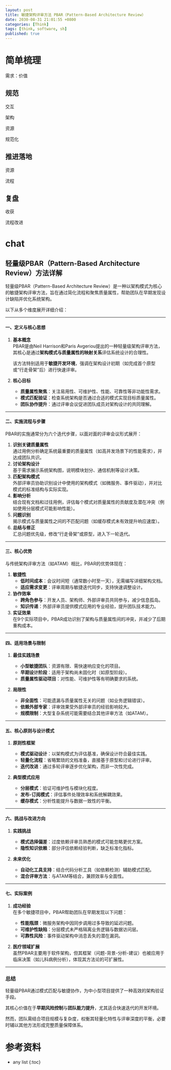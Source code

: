 ```yaml
---
layout: post
title: 敏捷架构评审方法 PBAR（Pattern-Based Architecture Review）
date: 2030-08-31 21:01:55 +0800
categories: [Think]
tags: [think, software, sh]
published: true
---
```



# 简单梳理

需求：价值

## 规范

交互

架构

资源

规范化

## 推进落地

资源

流程

## 复盘

收获

流程改进



# chat

## 轻量级PBAR（Pattern-Based Architecture Review）方法详解

轻量级PBAR（Pattern-Based Architecture Review）是一种以架构模式为核心的敏捷架构评审方法，旨在通过简化流程和聚焦质量属性，帮助团队在早期发现设计缺陷并优化系统架构。

以下从多个维度展开详细介绍：

---

#### 一、定义与核心思想
1. **基本概念**  
   PBAR是由Neil Harrison和Paris Avgeriou提出的一种轻量级架构评审方法，其核心是通过**架构模式与质量属性的映射关系**评估系统设计的合理性。
   
   该方法特别适用于**敏捷开发环境**，强调在架构设计初期（如完成首个原型或“行走骨架”后）进行快速评审。

2. **核心目标**  
   - **质量属性聚焦**：关注易用性、可维护性、性能、可靠性等非功能性需求。  
   - **模式匹配验证**：检查系统架构是否通过合适的模式实现目标质量属性。  
   - **团队协作提升**：通过评审会议促进团队成员对架构设计的共同理解。

---

#### 二、实施流程与步骤
PBAR的实施通常分为六个迭代步骤，以面对面的评审会议形式展开：
1. **识别关键质量属性**  
   通过用例分析确定系统最重要的质量属性（如高并发场景下的性能需求），并达成团队共识。
2. **讨论架构设计**  
   基于需求展示系统架构图，说明模块划分、通信机制等设计决策。
3. **匹配架构模式**  
   外部评审员协助识别设计中使用的架构模式（如微服务、事件驱动），并对比模式的标准结构与实际实现。
4. **影响分析**  
   结合现有文档和过往用例，评估每个模式对质量属性的贡献度及潜在冲突（例如使用分层模式可能影响性能）。
5. **问题识别**  
   揭示模式与质量属性之间的不匹配问题（如缓存模式未有效提升响应速度）。
6. **总结与修正**  
   汇总问题优先级，修改“行走骨架”或原型，进入下一轮迭代。

---

#### 三、核心优势
与传统架构评审方法（如ATAM）相比，PBAR的优势体现在：
1. **敏捷性**  
   - **低时间成本**：会议时间短（通常数小时至一天），无需编写详细架构文档。  
   - **适应需求变更**：评审周期与敏捷迭代同步，支持快速调整设计。
2. **协作效率**  
   - **跨角色参与**：开发人员、架构师、外部评审员共同参与，减少信息孤岛。  
   - **知识传递**：外部评审员提供模式应用的专业经验，提升团队技术能力。
3. **实证效果**  
   在9个实际项目中，PBAR成功识别了架构与质量属性间的冲突，并减少了后期重构成本。

---

#### 四、适用场景与限制
1. **最佳实践场景**  
   - **小型敏捷团队**：资源有限、需快速响应变化的项目。  
   - **早期设计阶段**：适用于架构尚未固化时（如原型阶段）。  
   - **质量属性驱动项目**：对性能、可维护性等有明确要求的系统。

2. **局限性**  
   - **非全面性**：可能遗漏与质量属性无关的问题（如业务逻辑错误）。  
   - **依赖外部专家**：评审效果受外部评审员的经验影响较大。  
   - **规模限制**：大型复杂系统可能需要结合其他评审方法（如ATAM）。

---

#### 五、核心原则与设计模式
1. **原则性框架**  
   - **模式驱动设计**：以架构模式为评估基准，确保设计符合最佳实践。  
   - **轻量化流程**：省略繁琐的文档准备，直接基于原型和讨论进行评审。  
   - **迭代改进**：通过多轮评审逐步优化架构，而非一次性完成。

2. **典型模式应用**  
   - **分层模式**：验证可维护性与模块化程度。  
   - **发布-订阅模式**：评估事件处理效率和系统解耦效果。  
   - **缓存模式**：分析性能提升与数据一致性的平衡。

---

#### 六、挑战与改进方向
1. **实践挑战**  
   - **模式选择偏差**：过度依赖评审员熟悉的模式可能忽略更优方案。  
   - **隐性知识依赖**：部分评估依赖经验判断，缺乏标准化指标。

2. **未来优化**  
   - **自动化工具支持**：结合代码分析工具（如依赖检测）辅助模式匹配。  
   - **混合评审方法**：与ATAM等结合，兼顾效率与全面性。

---

#### 七、实际案例
1. **成功经验**  
   在多个敏捷项目中，PBAR帮助团队在早期发现以下问题：  
   - **性能瓶颈**：微服务架构中因同步调用过多导致的延迟问题。  
   - **可维护性缺陷**：分层模式未严格隔离业务逻辑与数据访问层。  
   - **可靠性风险**：事件驱动架构中消息丢失的潜在漏洞。

2. **医疗领域扩展**  
   虽然PBAR主要用于软件架构，但其框架（问题-背景-分析-建议）也被应用于临床决策（如儿科病例分析），体现其方法论的可扩展性。

---

### 总结

轻量级PBAR通过模式匹配与敏捷协作，为中小型项目提供了一种高效的架构验证手段。

其核心价值在于**早期风险控制**与**团队能力提升**，尤其适合快速迭代的开发环境。

然而，团队需结合项目规模与复杂度，权衡其轻量化特性与评审深度的平衡，必要时辅以其他方法形成完整质量保障体系。

# 参考资料


* any list
{:toc}